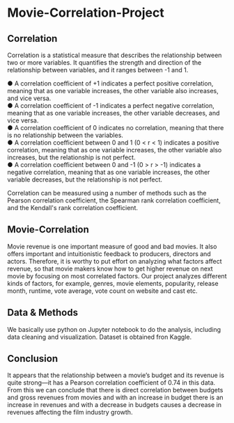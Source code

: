 # Movie-Correlation-Project
## Correlation
Correlation is a statistical measure that describes the relationship between two or more variables. It quantifies the strength and direction of the relationship between variables, and it ranges between -1 and 1.

● A correlation coefficient of +1 indicates a perfect positive correlation, meaning that as one variable increases, the other variable also increases, and vice versa.\
● A correlation coefficient of -1 indicates a perfect negative correlation, meaning that as one variable increases, the other variable decreases, and vice versa.\
● A correlation coefficient of 0 indicates no correlation, meaning that there is no relationship between the variables.\
● A correlation coefficient between 0 and 1 (0 < r < 1) indicates a positive correlation, meaning that as one variable increases, the other variable also increases, but the relationship is not perfect.\
● A correlation coefficient between 0 and -1 (0 > r > -1) indicates a negative correlation, meaning that as one variable increases, the other variable decreases, but the relationship is not perfect.

Correlation can be measured using a number of methods such as the Pearson correlation coefficient, the Spearman rank correlation coefficient, and the Kendall's rank correlation coefficient.

## Movie-Correlation
Movie revenue is one important measure of good and bad movies. It also offers important and intuitionistic feedback to producers, directors and actors. Therefore, it is worthy to put effort on analyzing what factors affect revenue, so that movie makers know how to get higher revenue on next movie by focusing on most correlated factors. Our project analyzes different kinds of factors, for example, genres, movie elements, popularity, release month, runtime, vote average, vote count on website and cast etc.

## Data & Methods

We basically use python on Jupyter notebook to do the analysis, including data cleaning and visualization. Dataset is obtained fron Kaggle.

## Conclusion
It appears that the relationship between a movie’s budget and its revenue is quite strong—it has a Pearson correlation coefficient of 0.74 in this data.\
From this we can conclude that there is direct correlation between budgets and gross revenues from movies and with an increase in budget there is an increase in revenues and with a decrease in budgets causes a decrease in revenues affecting the film industry growth.

